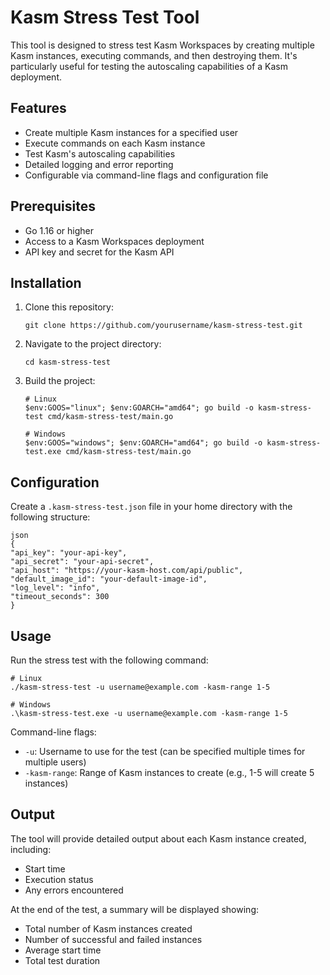 # Kasm Stress Test Tool

This tool is designed to stress test Kasm Workspaces by creating multiple Kasm instances, executing commands, and then destroying them. It's particularly useful for testing the autoscaling capabilities of a Kasm deployment.

## Features

- Create multiple Kasm instances for a specified user
- Execute commands on each Kasm instance
- Test Kasm's autoscaling capabilities
- Detailed logging and error reporting
- Configurable via command-line flags and configuration file

## Prerequisites

- Go 1.16 or higher
- Access to a Kasm Workspaces deployment
- API key and secret for the Kasm API

## Installation

1. Clone this repository:
   ```
   git clone https://github.com/yourusername/kasm-stress-test.git
   ```
2. Navigate to the project directory:
   ```
   cd kasm-stress-test
   ```
3. Build the project:
   ```
   # Linux
   $env:GOOS="linux"; $env:GOARCH="amd64"; go build -o kasm-stress-test cmd/kasm-stress-test/main.go

   # Windows
   $env:GOOS="windows"; $env:GOARCH="amd64"; go build -o kasm-stress-test.exe cmd/kasm-stress-test/main.go
   ```

## Configuration

Create a `.kasm-stress-test.json` file in your home directory with the following structure:

```
json
{
"api_key": "your-api-key",
"api_secret": "your-api-secret",
"api_host": "https://your-kasm-host.com/api/public",
"default_image_id": "your-default-image-id",
"log_level": "info",
"timeout_seconds": 300
}
```

## Usage

Run the stress test with the following command:

```
# Linux
./kasm-stress-test -u username@example.com -kasm-range 1-5

# Windows
.\kasm-stress-test.exe -u username@example.com -kasm-range 1-5
```

Command-line flags:
- `-u`: Username to use for the test (can be specified multiple times for multiple users)
- `-kasm-range`: Range of Kasm instances to create (e.g., 1-5 will create 5 instances)

## Output

The tool will provide detailed output about each Kasm instance created, including:
- Start time
- Execution status
- Any errors encountered

At the end of the test, a summary will be displayed showing:
- Total number of Kasm instances created
- Number of successful and failed instances
- Average start time
- Total test duration